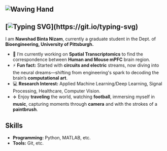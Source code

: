 
##  ![Waving Hand](https://iconscout.com/lottie-animation/waving-hand-6755887.gif)
## [![Typing SVG](https://readme-typing-svg.herokuapp.com?font=Caveat&size=40&pause=100&color=000000&center=true&vCenter=true&width=500&lines=Hello!+Welcome+to+my+profile!)](https://git.io/typing-svg)

I am **Nawshad Binta Nizam**, currently a graduate student in the Dept. of **Bioengineering, University of Pittsburgh.**

- 🔭 I’m currently working on **Spatial Transcriptomics** to find the correspondence between **Human and Mouse mPFC** brain region.
- ⚡ **Fun fact:** Started with **circuits and electric** streams, now diving into the neural dreams—shifting from engineering's spark to decoding the brain’s **computational art**.
- 💻 **Research Interest:** Applied Machine Learning/Deep Learning, Signal Processing, Healthcare, Computer Vision.
- ✈️ Enjoy **traveling** the world, watching **football**, immersing myself in **music**, capturing moments through **camera** and with the strokes of a **paintbrush**.

## Skills
- **Programming:** Python, MATLAB, etc.
- **Tools:** Git, etc.
